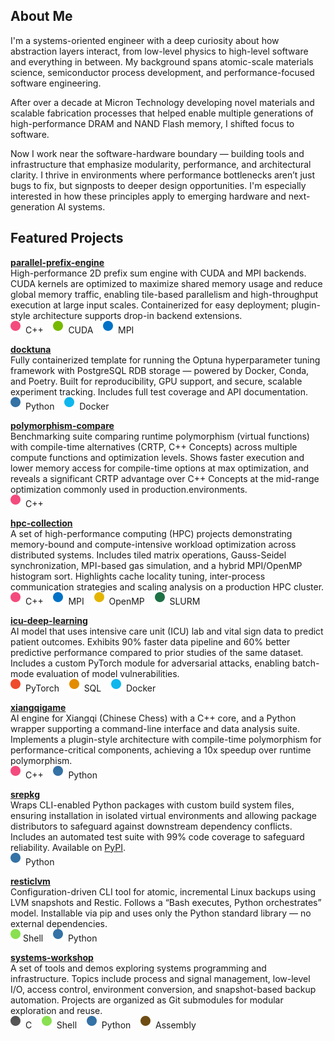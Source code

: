 
## About Me

I'm a systems-oriented engineer with a deep curiosity about how abstraction layers interact, from low-level physics to high-level software and everything in between. My background spans atomic-scale materials science, semiconductor process development, and performance-focused software engineering.

After over a decade at Micron Technology developing novel materials and scalable fabrication processes that helped enable multiple generations of high-performance DRAM and NAND Flash memory, I shifted focus to software.

Now I work near the software-hardware boundary — building tools and infrastructure that emphasize modularity, performance, and architectural clarity. I thrive in environments where performance bottlenecks aren’t just bugs to fix, but signposts to deeper design opportunities. I'm especially interested in how these principles apply to emerging hardware and next-generation AI systems.


## Featured Projects

[**parallel-prefix-engine**](https://github.com/duanegoodner/parallel-prefix-engine)  
High-performance 2D prefix sum engine with CUDA and MPI backends. CUDA kernels are optimized to maximize shared memory usage and reduce global memory traffic, enabling tile-based parallelism and high-throughput execution at large input scales. Containerized for easy deployment; plugin-style architecture supports drop-in backend extensions.  
![C++](https://github.com/duanegoodner/duanegoodner/raw/main/assets/svg/cpp-dot.svg) C++&nbsp;&nbsp;&nbsp;&nbsp;![CUDA](https://github.com/duanegoodner/duanegoodner/raw/main/assets/svg/cuda-dot.svg) CUDA&nbsp;&nbsp;&nbsp;&nbsp;![MPI](https://github.com/duanegoodner/duanegoodner/raw/main/assets/svg/mpi-dot.svg) MPI

[**docktuna**](https://github.com/duanegoodner/docktuna)  
Fully containerized template for running the Optuna hyperparameter tuning framework with PostgreSQL RDB storage — powered by Docker, Conda, and Poetry. Built for reproducibility, GPU support, and secure, scalable experiment tracking. Includes full test coverage and API documentation.  
![Python](https://github.com/duanegoodner/duanegoodner/raw/main/assets/svg/python-dot.svg) Python&nbsp;&nbsp;&nbsp;&nbsp;![Docker](https://github.com/duanegoodner/duanegoodner/raw/main/assets/svg/docker-dot.svg) Docker

[**polymorphism-compare**](https://github.com/duanegoodner/polymorphism-compare)  
Benchmarking suite comparing runtime polymorphism (virtual functions) with compile-time alternatives (CRTP, C++ Concepts) across multiple compute functions and optimization levels. Shows faster execution and lower memory access for compile-time options at max optimization, and reveals a significant CRTP advantage over C++ Concepts at the mid-range optimization commonly used in production.environments.  
![C++](https://github.com/duanegoodner/duanegoodner/raw/main/assets/svg/cpp-dot.svg) C++

[**hpc-collection**](https://github.com/duanegoodner/hpc-collection)  
A set of high-performance computing (HPC) projects demonstrating memory-bound and compute-intensive workload optimization across distributed systems. Includes tiled matrix operations, Gauss-Seidel synchronization, MPI-based gas simulation, and a hybrid MPI/OpenMP histogram sort. Highlights cache locality tuning, inter-process communication strategies and scaling analysis on a production HPC cluster.  
![C++](https://github.com/duanegoodner/duanegoodner/raw/main/assets/svg/cpp-dot.svg) C++&nbsp;&nbsp;&nbsp;&nbsp;![MPI](https://github.com/duanegoodner/duanegoodner/raw/main/assets/svg/mpi-dot.svg) MPI&nbsp;&nbsp;&nbsp;&nbsp;![OpenMP](https://github.com/duanegoodner/duanegoodner/raw/main/assets/svg/openmp-dot.svg) OpenMP&nbsp;&nbsp;&nbsp;&nbsp;![SLURM](https://github.com/duanegoodner/duanegoodner/raw/main/assets/svg/slurm-dot.svg) SLURM

[**icu-deep-learning**](https://github.com/duanegoodner/icu-deep-learning)  
AI model that uses intensive care unit (ICU) lab and vital sign data to predict patient outcomes. Exhibits 90% faster data pipeline and 60% better predictive performance compared to prior studies of the same dataset. Includes a custom PyTorch module for adversarial attacks, enabling batch-mode evaluation of model vulnerabilities.  
![PyTorch](https://github.com/duanegoodner/duanegoodner/raw/main/assets/svg/pytorch-dot.svg) PyTorch&nbsp;&nbsp;&nbsp;&nbsp;![SQL](https://github.com/duanegoodner/duanegoodner/raw/main/assets/svg/sql-dot.svg) SQL&nbsp;&nbsp;&nbsp;&nbsp;![Docker](https://github.com/duanegoodner/duanegoodner/raw/main/assets/svg/docker-dot.svg) Docker

[**xiangqigame**](https://github.com/duanegoodner/xiangqigame)  
AI engine for Xiangqi (Chinese Chess) with a C++ core, and a Python wrapper supporting a command-line interface and data analysis suite. Implements a plugin-style architecture with compile-time polymorphism for performance-critical components, achieving a 10x speedup over runtime polymorphism.  
![C++](https://github.com/duanegoodner/duanegoodner/raw/main/assets/svg/cpp-dot.svg) C++&nbsp;&nbsp;&nbsp;&nbsp;![Python](https://github.com/duanegoodner/duanegoodner/raw/main/assets/svg/python-dot.svg) Python

[**srepkg**](https://github.com/duanegoodner/srepkg)  
Wraps CLI-enabled Python packages with custom build system files, ensuring installation in isolated virtual environments and allowing package distributors to safeguard against downstream dependency conflicts. Includes an automated test suite with 99% code coverage to safeguard reliability. Available on [PyPI](https://pypi.org/project/srepkg/).    
![Python](https://github.com/duanegoodner/duanegoodner/raw/main/assets/svg/python-dot.svg) Python

[**resticlvm**](https://github.com/duanegoodner/resticlvm)  
Configuration-driven CLI tool for atomic, incremental Linux backups using LVM snapshots and Restic. Follows a “Bash executes, Python orchestrates” model. Installable via pip and uses only the Python standard library — no external dependencies.  
![Shell](https://github.com/duanegoodner/duanegoodner/raw/main/assets/svg/shell-dot.svg)Shell&nbsp;&nbsp;&nbsp;&nbsp;![Python](https://github.com/duanegoodner/duanegoodner/raw/main/assets/svg/python-dot.svg) Python

[**systems-workshop**](https://github.com/duanegoodner/systems-workshop)  
A set of tools and demos exploring systems programming and infrastructure. Topics include process and signal management, low-level I/O, access control, environment conversion, and snapshot-based backup automation. Projects are organized as Git submodules for modular exploration and reuse.  
![C](https://github.com/duanegoodner/duanegoodner/raw/main/assets/svg/c-dot.svg) C&nbsp;&nbsp;&nbsp;&nbsp;![Shell](https://github.com/duanegoodner/duanegoodner/raw/main/assets/svg/shell-dot.svg) Shell&nbsp;&nbsp;&nbsp;&nbsp;![Python](https://github.com/duanegoodner/duanegoodner/raw/main/assets/svg/python-dot.svg) Python&nbsp;&nbsp;&nbsp;&nbsp;![Assembly](https://github.com/duanegoodner/duanegoodner/raw/main/assets/svg/assembly-dot.svg) Assembly

<!-- [**smallsh**](https://github.com/duanegoodner/smallsh)  
A minimalist Bash-like shell written in C, with built-in commands (`cd`, `exit`, `status`) and full support for executing other programs as subprocesses. Features include I/O redirection, background job control, custom signal handling and a foreground-only mode triggered by `SIGTSTP`.  
![C](https://github.com/duanegoodner/duanegoodner/raw/main/assets/svg/c-dot.svg) C 

[**lowlevel-io-meancalc**](https://github.com/duanegoodner/lowlevel_io_meancalc)  
Low level IO and simple arithmetic in Assembly Language.  
![Assembly](https://github.com/duanegoodner/duanegoodner/raw/main/assets/svg/assembly-dot.svg) Assembly

[**pygetfacl**](https://github.com/duanegoodner/pygetfacl)  
A Python wrapper for the Linux getfacl command that converts Access Control List (ACL) information into programmer-friendly Python objects.  
![Python](https://github.com/duanegoodner/duanegoodner/raw/main/assets/svg/python-dot.svg) Python -->


<!-- [**ml-modeling-suite-r**](https://github.com/duanegoodner/ml-modeling-suite-r)  
A collection of machine learning projects implemented in R, covering a diverse set of modeling approaches and datasets. Emphasis on reproducible workflows, cross-validation, and a mix of from-scratch algorithm implementation and applied use of existing tools and libraries.  
![R](https://github.com/duanegoodner/duanegoodner/raw/main/assets/svg/r-dot.svg) R -->

<!-- [**pet-matcher**](https://github.com/duanegoodner/pet-matcher)  
A cross-platform (iOS & Android) mobile app to match animal-loving people with animals in need of homes.  
![Dart](https://github.com/duanegoodner/duanegoodner/raw/main/assets/svg/dart-dot.svg) Dart&nbsp;&nbsp;&nbsp;&nbsp;![Flutter](https://github.com/duanegoodner/duanegoodner/raw/main/assets/svg/fluorescentblue-dot.svg) Flutter&nbsp;&nbsp;&nbsp;&nbsp;![Firestore](https://github.com/duanegoodner/duanegoodner/raw/main/assets/svg/firestore-dot.svg) Google Firestore -->


